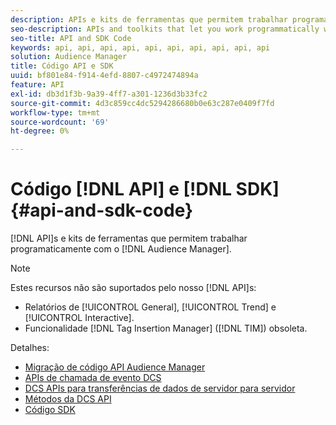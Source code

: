 ```yaml
---
description: APIs e kits de ferramentas que permitem trabalhar programaticamente com o Audience Manager.
seo-description: APIs and toolkits that let you work programmatically with Audience Manager.
seo-title: API and SDK Code
keywords: api, api, api, api, api, api, api, api, api, api
solution: Audience Manager
title: Código API e SDK
uuid: bf801e84-f914-4efd-8807-c4972474894a
feature: API
exl-id: db3d1f3b-9a39-4ff7-a301-1236d3b33fc2
source-git-commit: 4d3c859cc4dc5294286680b0e63c287e0409f7fd
workflow-type: tm+mt
source-wordcount: '69'
ht-degree: 0%

---
```


# Código [!DNL API] e [!DNL SDK] {#api-and-sdk-code}

[!DNL API]s e kits de ferramentas que permitem trabalhar programaticamente com o [!DNL Audience Manager].

>[!NOTE]
>
>Estes recursos não são suportados pelo nosso [!DNL API]s:
>
>* Relatórios de [!UICONTROL General], [!UICONTROL Trend] e [!UICONTROL Interactive].
>* Funcionalidade [!DNL Tag Insertion Manager] ([!DNL TIM]) obsoleta.

Detalhes:

* [Migração de código API Audience Manager](api-swagger-migration.md)
* [APIs de chamada de evento DCS](dcs-intro/dcs-event-calls/dcs-event-calls.md)
* [DCS APIs para transferências de dados de servidor para servidor](dcs-intro/dcs-s2s/dcs-s2s.md)
* [Métodos da DCS API](dcs-intro/dcs-api-reference/dcs-api-methods.md)
* [Código SDK](/help/using/api/aam-sdk.md)
